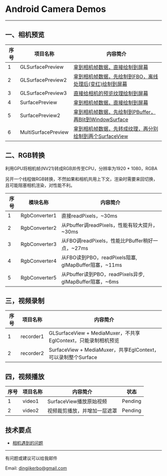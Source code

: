 # Android Camera Demos

------

## **一、相机预览**


|序号|项目名称|内容简介|
|--- |-------|-------|
|1|GLSurfacePreview|[拿到相机帧数据，直接绘制到屏幕](doc/glsurfacepreview.md)|
|2|GLSurfacePreview2|[拿到相机帧数据，先绘制到FBO，离线处理后(变红)绘制到屏幕](doc/glsurfacepreview2.md)|
|3|GLSurfacePreview3|[直接给相机的预览纹理绘制到屏幕](doc/glsurfacepreview3.md)|
|4|SurfacePreview|[拿到相机帧数据，直接绘制到屏幕](doc/surfacepreview.md)|
|5|SurfacePreview2|[拿到相机帧数据，先绘制到PBuffer，再Blit到WindowSurface](doc/surfacepreview2.md)|
|6|MultiSurfacePreview|[拿到相机帧数据，先转成纹理，再分别绘制到两个SurfaceView](doc/multisurfacepreview.md)|

## **二、RGB转换**
利用GPU将相机帧(NV21)转成RGB并传至CPU，分辨率为1920 * 1080，RGBA

另开一个线程做RGB转换，不然如果和相机共用上下文，渲染时需要来回切换，且可能阻塞相机渲染，对性能不利。

|序号|模块名称|内容简介|
|--- |-------|-------|
|1|RgbConverter1|直接readPixels，~30ms|
|2|RgbConverter2|从Pbuffer调readPixels，性能有较大提升，~30ms|
|3|RgbConverter3|从FBO调readPixels，性能比PBuffer稍好一点，~27ms|
|4|RgbConverter4|从FBO读到PBO，readPixels阻塞, glMapBuffer阻塞，~11ms|
|5|RgbConverter5|从Pbuffer读到PBO，readPixels异步, glMapBuffer阻塞，~6ms|

## **三，视频录制**

|序号|项目名称|内容简介|
|--- |-------|-------|
|1|recorder1|GLSurfaceView + MediaMuxer，不共享EglContext，只能录制相机预览|
|2|recorder2|SurfaceView + MediaMuxer，共享EglContext，可以录制整个Surface|


## **四，视频播放**

|序号|项目名称|内容简介|状态|
|--- |-------|-------|----|
|1|video1|SurfaceView播放原始视频|Pending|
|2|video2|视频裁剪播放，并增加一层遮罩|Pending|


## **技术要点**

 - [相机遇到的问题](doc/相机遇到的问题.md)

------
有问题或建议可以给我邮件

Email: dingjikerbo@gmail.com